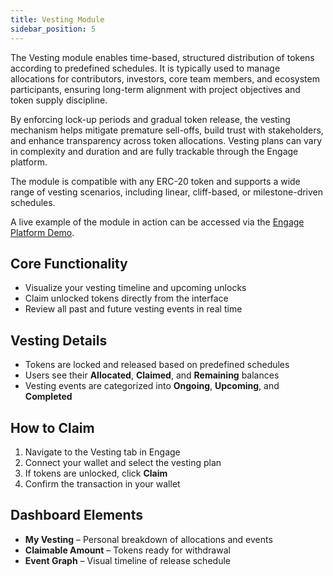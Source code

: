 ```yaml
---
title: Vesting Module
sidebar_position: 5
---
```


The Vesting module enables time-based, structured distribution of tokens according to predefined schedules. It is typically used to manage allocations for contributors, investors, core team members, and ecosystem participants, ensuring long-term alignment with project objectives and token supply discipline.

By enforcing lock-up periods and gradual token release, the vesting mechanism helps mitigate premature sell-offs, build trust with stakeholders, and enhance transparency across token allocations. Vesting plans can vary in complexity and duration and are fully trackable through the Engage platform.

The module is compatible with any ERC-20 token and supports a wide range of vesting scenarios, including linear, cliff-based, or milestone-driven schedules.

A live example of the module in action can be accessed via the [Engage Platform Demo](https://sharingblock-engage.defactor.dev/vesting).

## Core Functionality

- Visualize your vesting timeline and upcoming unlocks
- Claim unlocked tokens directly from the interface
- Review all past and future vesting events in real time

## Vesting Details

- Tokens are locked and released based on predefined schedules
- Users see their **Allocated**, **Claimed**, and **Remaining** balances
- Vesting events are categorized into **Ongoing**, **Upcoming**, and **Completed**

## How to Claim

1. Navigate to the Vesting tab in Engage
2. Connect your wallet and select the vesting plan
3. If tokens are unlocked, click **Claim**
4. Confirm the transaction in your wallet

## Dashboard Elements

- **My Vesting** – Personal breakdown of allocations and events
- **Claimable Amount** – Tokens ready for withdrawal
- **Event Graph** – Visual timeline of release schedule
